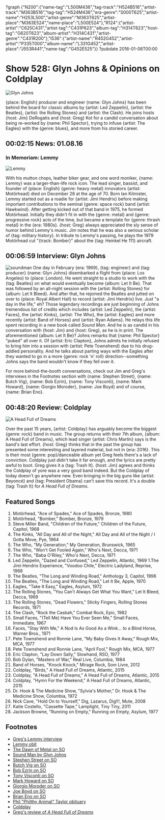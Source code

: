 ?graph {"N200":{"name-tag":"L500M436","tag-track":"H524B516","artist-track":"M363B516","tag-tag":"H524M436","era-genre":"S000T625","artist-name":"H253L500","artist-genre":"M363T625","artist-place":"M363E524","name-place":"L500E524"},"R124":{"artist-artist":"C625C431","artist-tag":"C431P623","album-tag":"H314T623","host-tag":"G620T623","album-artist":"H314C431","artist-genre":"C431R200"},"I536":{"artist-name":"R452G452","artist-artist":"P335T000","album-name":"L331G452","artist-place":"J553R441","name-tag":"G452E525"}}
?pubdate 2016-01-08T00:00

# Show 528: Glyn Johns & Opinions on Coldplay

![Glyn Johns](//static.soundopinions.org/images/2016/glynjohns_web.jpg)

{place: English} producer and engineer {name: Glyn Johns} has been behind the board for classic albums by {artist: Led Zeppelin}, {artist: the Beatles}, {artist: the Rolling Stones} and {artist: the Clash}. He joins hosts {host: Jim} DeRogatis and {host: Greg} Kot for a candid conversation about being re-worked by {name: Phil Spector}, trying to infuse {artist: The Eagles} with the {genre: blues}, and more from his storied career.


## 00:02:15 News: 01.08.16
### In Memoriam: Lemmy
![Lemmy](//static.soundopinions.org/images/2016/lemmy_web.jpg)

With his mutton chops, leather biker gear, and one word moniker, {name: Lemmy} was a larger-than-life rock icon. The lead singer, bassist, and founder of {place: English} {genre: heavy metal} innovators {artist: Motörhead} died on December 28 at the age of 70. Born Ian Kilmister, Lemmy started out as a roadie for {artist: Jimi Hendrix} before making important contributions to the seminal {genre: space rock} band {artist: Hawkwind}. After getting kicked out of that band in 1975, he formed Motörhead. Initially they didn't fit in with the {genre: metal} and {genre: progressive rock} acts of the time, but became a template for {genre: thrash metal} in the {era: 1980s}. {host: Greg} always appreciated the sly sense of humor behind Lemmy's music. Jim notes that he was also a serious scholar of {tag: military history}. In tribute to Lemmy's passing, he plays the 1979 Motörhead cut "{track: Bomber}" about the {tag: Heinkel He 111} aircraft.


## 00:06:59 Interview: Glyn Johns
![soundman](//static.soundopinions.org/images/2016/soundman.jpg)
One day in February {era: 1969}, {tag: engineer} and {tag: producer} {name: Glyn Johns} disembarked a flight from {place: Los Angeles} to {place: London}. He went straight to a studio to work with the {tag: Beatles} on what would eventually become {album: Let It Be}. That was followed by an all-night session with the {artist: Rolling Stones} for {album: Let It Bleed}. And after that, he rejoined the Beatles and jutted on over to {place: Royal Albert Hall} to record {artist: Jimi Hendrix} live. Just "a day in the life," eh? Those legendary recordings are just beginning of Johns tremendous list of credits which includes {artist: Led Zeppelin}, the {artist: Faces}, the {artist: Kinks}, {artist: The Who}, the {artist: Eagles} and more recently {artist: Band of Horses} and {artist: Ryan Adams}. He relays this life spent recording in a new book called *Sound Man*. And he is as candid in his conversation with {host: Jim} and {host: Greg}, as he is in print.  The aforementioned {album: Let It Be}? Johns remarks that {name: Phil Spector} "puked" all over it. Of {artist: Eric Clapton}, Johns admits he initially refused to bring him into a session with {artist: Pete Townshend} due to his drug-addled personality. And he talks about parting ways with the Eagles after they wanted to go in a more {genre: rock 'n' roll} direction--something Johns says the band wouldn't know if they fell over it. 

For more behind-the-booth conversations, check out Jim and Greg's interviews in the Footnotes section with {name: Stephen Street}, {name: Butch Vig}, {name: Bob Ezrin}, {name: Tony Visconti}, {name: Mark Howard}, {name: Giorgio Moroder}, {name: Joe Boyd} and of course, {name: Brian Eno}.


## 00:48:20 Review: Coldplay
![A Head Full of Dreams](http://is5.mzstatic.com/image/thumb/Music69/v4/a8/62/9e/a8629eac-2c1e-b3fb-f242-a134657f10e3/source/600x600bb.jpg "471744/1053933969")

Over the past 15 years, {artist: Coldplay} has arguably become the biggest {genre: rock} band in music. The group returns with their 7th album, {album: A Head Full of Dreams}, which lead singer {artist: Chris Martin} says is the band's last effort. {host: Greg} thinks that in the past the group has presented some interesting and layered material, but not in {era: 2016}. This is their most {genre: pop}/danceable album yet Greg feels there's a lack of conviction. Coldplay just didn't take it far enough, and the lyrics are pretty awful to boot. Greg gives it a {tag: Trash It}. {host: Jim} agrees and thinks the Coldplay of yore was a very good band indeed. But the Coldplay of today doesn't go anywhere new. Even bringing in the big guns like {artist: Beyoncé} and {tag: President Obama} can't save this record. It's a double {tag: Trash It} for *A Head Full of Dreams*. 



## Featured Songs
    
1. Motörhead, "Ace of Spades," Ace of Spades, Bronze, 1980 
1. Motörhead, "Bomber," Bomber, Bronze, 1979
1. Steve Miller Band, "Children of the Future," Children of the Future, Capitol, 1968
1. The Kinks, "All Day and All of the Night," All Day and All of the Night / I Gotta Move, Pye, 1964
1. The Who, "My Generation," My Generation, Brunswick, 1965
1. The Who, "Won't Get Fooled Again," Who's Next, Decca, 1971
1. The Who, "Baba O'Riley," Who's Next, Decca, 1971
1. Led Zeppelin, "Dazed and Confused," Led Zeppelin, Atlantic, 1969
1.The Jimi Hendrix Experience, "Voodoo Chile," Electric Ladyland, Reprise, 1968
1. The Beatles, "The Long and Winding Road," Anthology 3, Capitol, 1996
1. The Beatles, "The Long and Winding Road," Let It Be, Apple, 1970
1. Eagles, "Take It Easy," Eagles, Asylum, 1972
1. The Rolling Stones, "You Can't Always Get What You Want," Let It Bleed, Decca, 1969
1. The Rolling Stones, "Dead Flowers," Sticky Fingers, Rolling Stones Records, 1971
1. The Clash, "Rock the Casbah," Combat Rock, Epic, 1982
1. Small Faces, "(Tell Me) Have You Ever Seen Me," Small Faces, Immediate, 1967
1. Faces, "Stay With Me," A Nod Is As Good As a Wink… to a Blind Horse, Warner Bros., 1971
1. Pete Townshend and Ronnie Lane, "My Baby Gives It Away," Rough Mix, MCA, 1977
1. Pete Townshend and Ronnie Lane, "April Fool," Rough Mix, MCA, 1977
1. Eric Clapton, "Lay Down Sally," Slowhand, RSO, 1977
1. Bob Dylan, "Masters of War," Real Live, Columbia, 1984
1. Band of Horses, "Knock Knock," Mirage Rock, Som Livre, 2012
1. Coldplay, "Birds," A Head Full of Dreams, Atlantic, 2015
1. Coldplay, "A Head Full of Dreams," A Head Full of Dreams, Atlantic, 2015
1. Coldplay, "Hymn For the Weekend," A Head Full of Dreams, Atlantic, 2015
1. Dr. Hook & The Medicine Show, "Sylvia's Mother," Dr. Hook & The Medicine Show, Columbia, 1972
1. Nick Cave, "Hold On to Yourself," Dig, Lazarus, Dig!!!, Mute, 2008
1. Katie Costello, "Cassette Tape," Lamplight, Tiny Tiny, 2011
1. Jackson Browne, "Running on Empty," Running on Empty, Asylum, 1977


## Footnotes
- [Greg's Lemmy interview](http://articles.chicagotribune.com/2011-02-18/entertainment/ct-ott-0218-motorhead-20110218_1_hawkwind-motorhead-rock-n-roll)
- [Lemmy obit](http://www.nytimes.com/2015/12/29/arts/music/lemmy-singer-and-bassist-for-motorhead-dies-at-70.html)
- [The Dawn of Metal on SO](/show/144)
- [Sound Man by Glyn Johns](http://glynjohns.com/books/book)
- [Stephen Street on SO](/show/243/#stephenstreet)
- [Butch Vig on SO](/show/120/#butchvig)
- [Bob Ezrin on SO](/show/305/#bobezrin)
- [Tony Visconti on SO](/show/143/#tonyvisconti)
- [Mark Howard on SO](/show/288/#markhoward)
- [Giorgio Moroder on SO](/show/437/#giorgiomoroder)
- [Joe Boyd on SO](/show/73/#joeboyd)
- [Brian Eno on SO](/show/310/#brianeno)
- [Phil "Philthy Animal" Taylor obituary](/show/521/#motorhead)
- [Coldplay](http://coldplay.com/)
- [Greg's review of *A Head Full of Dreams*](http://www.chicagotribune.com/entertainment/music/kot/sc-ent-1204-music-coldplay-20151204-column.html)
